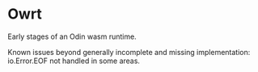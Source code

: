 # Owrt
Early stages of an Odin wasm runtime.

Known issues beyond generally incomplete and missing implementation:
io.Error.EOF not handled in some areas.

